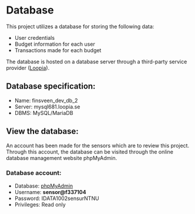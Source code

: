 # Database

This project utilizes a database for storing the following data:
* User credentials
* Budget information for each user
* Transactions made for each budget

The database is hosted on a database server through a third-party service provider (<a href="https://www.loopia.no">Loopia</a>).

## Database specification:

* Name: finsveen_dev_db_2
* Server: mysql681.loopia.se
* DBMS: MySQL/MariaDB


## View the database:

An account has been made for the sensors which are to review this project. Through this account, the database can be visited through the online database management website phpMyAdmin.


### Database account:

* Database: <a href="https://phpmyadmin681.loopia.se/">phpMyAdmin</a>
* Username: __sensor@f337104__
* Password: IDATA1002sensurNTNU
* Privileges: Read only